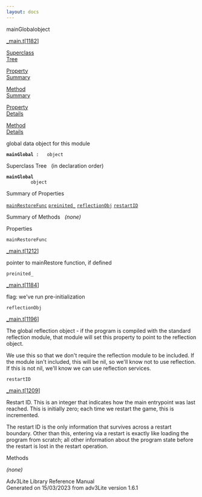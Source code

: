 ```yaml
---
layout: docs
---
```

<span class="title">mainGlobal</span><span class="type">object</span>

[\_main.t](../file/_main.t.html)\[[1182](../source/_main.t.html#1182)\]

[Superclass  
Tree](#_SuperClassTree_)

[Property  
Summary](#_PropSummary_)

[Method  
Summary](#_MethodSummary_)

[Property  
Details](#_Properties_)

[Method  
Details](#_Methods_)



global data object for this module

**`mainGlobal`**` :   object`



<span id="_SuperClassTree_"></span>



<span class="hdln">Superclass Tree</span>   (in declaration order)



**`mainGlobal`**  
`         object`  
<span id="_PropSummary_"></span>



<span class="hdln">Summary of Properties</span>  



[`mainRestoreFunc`](#mainRestoreFunc) [`preinited_`](#preinited_) [`reflectionObj`](#reflectionObj) [`restartID`](#restartID)

<span id="_MethodSummary_"></span>



<span class="hdln">Summary of Methods</span>  
*(none)* <span id="_Properties_"></span>



<span class="hdln">Properties</span>  



<span id="mainRestoreFunc"></span>

`mainRestoreFunc`

[\_main.t](../file/_main.t.html)\[[1212](../source/_main.t.html#1212)\]



pointer to mainRestore function, if defined



<span id="preinited_"></span>

`preinited_`

[\_main.t](../file/_main.t.html)\[[1184](../source/_main.t.html#1184)\]



flag: we've run pre-initialization



<span id="reflectionObj"></span>

`reflectionObj`

[\_main.t](../file/_main.t.html)\[[1196](../source/_main.t.html#1196)\]



The global reflection object - if the program is compiled with the
standard reflection module, that module will set this property to point
to the reflection object.

We use this so that we don't require the reflection module to be
included. If the module isn't included, this will be nil, so we'll know
not to use reflection. If this is not nil, we'll know we can use
reflection services.



<span id="restartID"></span>

`restartID`

[\_main.t](../file/_main.t.html)\[[1209](../source/_main.t.html#1209)\]



Restart ID. This is an integer that indicates how the main entrypoint
was last reached. This is initially zero; each time we restart the game,
this is incremented.

The restart ID is the only information that survives across a restart
boundary. Other than this, entering via a restart is exactly like
loading the program from scratch; all other information about the
program state before the restart is lost in the restart operation.



<span id="_Methods_"></span>



<span class="hdln">Methods</span>  



*(none)*



Adv3Lite Library Reference Manual  
Generated on 15/03/2023 from adv3Lite version 1.6.1


